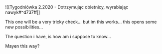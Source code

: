 ![[Tygodniówka 2.2020 - Dotrzymując obietnicy, wyrabiając nawyk#^d737ff]]

This one will be a very tricky check... but im this works... this opens some new possibilities...

The question i have, is how am i suppose to know...

Mayen this way?
